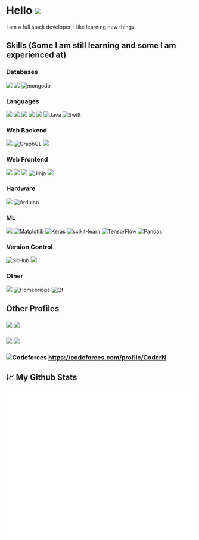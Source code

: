 
# Hello ![](https://gpvc.arturio.dev/CoderN-P)
I am a full stack developer. I like learning new things.


## Skills (Some I am still learning and some I am experienced at)

### Databases

![](https://img.shields.io/badge/SQLite-07405E?style=for-the-badge&logo=sqlite&logoColor=white) ![](https://img.shields.io/badge/json-5E5C5C?style=for-the-badge&logo=json&logoColor=white) ![mongodb](https://img.shields.io/badge/MongoDB-4EA94B?style=for-the-badge&logo=mongodb&logoColor=white)
 
### Languages

![](https://img.shields.io/badge/JavaScript-323330?style=for-the-badge&logo=javascript&logoColor=F7DF1E) ![](https://img.shields.io/badge/Python-FFD43B?style=for-the-badge&logo=python&logoColor=blue) ![](https://img.shields.io/badge/HTML5-E34F26?style=for-the-badge&logo=html5&logoColor=white) ![](https://img.shields.io/badge/CSS3-1572B6?style=for-the-badge&logo=css3&logoColor=white)  ![](https://img.shields.io/badge/C%2B%2B-00599C?style=for-the-badge&logo=c%2B%2B&logoColor=white) ![Java](https://img.shields.io/badge/java-%23ED8B00.svg?style=for-the-badge&logo=openjdk&logoColor=white) ![Swift](https://img.shields.io/badge/swift-F54A2A?style=for-the-badge&logo=swift&logoColor=white)

### Web Backend

![](https://img.shields.io/badge/Flask-000000?style=for-the-badge&logo=flask&logoColor=white) ![GraphQL](https://img.shields.io/badge/-GraphQL-E10098?style=for-the-badge&logo=graphql&logoColor=white) ![](https://img.shields.io/badge/Nginx-009639?style=for-the-badge&logo=nginx&logoColor=white)

### Web Frontend

 ![](https://img.shields.io/badge/jQuery-0769AD?style=for-the-badge&logo=jquery&logoColor=white)  ![](https://img.shields.io/badge/Tailwind_CSS-38B2AC?style=for-the-badge&logo=tailwind-css&logoColor=white)  ![](https://img.shields.io/badge/Chart.js-FF6384?style=for-the-badge&logo=chartdotjs&logoColor=white) ![Jinja](https://img.shields.io/badge/jinja-white.svg?style=for-the-badge&logo=jinja&logoColor=black) ![](https://img.shields.io/badge/Socket.io-010101?&style=for-the-badge&logo=Socket.io&logoColor=white)

### Hardware

![](https://img.shields.io/badge/Raspberry%20Pi-A22846?style=for-the-badge&logo=Raspberry%20Pi&logoColor=white) ![Arduino](https://img.shields.io/badge/-Arduino-00979D?style=for-the-badge&logo=Arduino&logoColor=white) 

### ML

 ![](https://img.shields.io/badge/Numpy-777BB4?style=for-the-badge&logo=numpy&logoColor=white) ![Matplotlib](https://img.shields.io/badge/Matplotlib-%23ffffff.svg?style=for-the-badge&logo=Matplotlib&logoColor=black) ![Keras](https://img.shields.io/badge/Keras-%23D00000.svg?style=for-the-badge&logo=Keras&logoColor=white) ![scikit-learn](https://img.shields.io/badge/scikit--learn-%23F7931E.svg?style=for-the-badge&logo=scikit-learn&logoColor=white) ![TensorFlow](https://img.shields.io/badge/TensorFlow-%23FF6F00.svg?style=for-the-badge&logo=TensorFlow&logoColor=white) ![Pandas](https://img.shields.io/badge/pandas-%23150458.svg?style=for-the-badge&logo=pandas&logoColor=white)

### Version Control

![GitHub](https://img.shields.io/badge/github-%23121011.svg?style=for-the-badge&logo=github&logoColor=white)  ![](https://img.shields.io/badge/GIT-E44C30?style=for-the-badge&logo=git&logoColor=white)

### Other
![](https://img.shields.io/badge/Docker-2CA5E0?style=for-the-badge&logo=docker&logoColor=white) ![Homebridge](https://img.shields.io/badge/homebridge-%23491F59.svg?style=for-the-badge&logo=homebridge&logoColor=white) ![Qt](https://img.shields.io/badge/Qt-%23217346.svg?style=for-the-badge&logo=Qt&logoColor=white) 

## Other Profiles

### ![](https://img.shields.io/badge/Discord-5865F2?style=for-the-badge&logo=discord&logoColor=white)  ![](https://discord-md-badge.vercel.app/api/shield/751594192739893298)

### ![](https://img.shields.io/badge/Codewars-B1361E?style=for-the-badge&logo=Codewars&logoColor=white) ![](https://www.codewars.com/users/CoderN-P/badges/large)

### ![Codeforces](https://img.shields.io/badge/Codeforces-445f9d?style=for-the-badge&logo=Codeforces&logoColor=white) https://codeforces.com/profile/CoderN


<!---
CoderN-P/CoderN-P is a ✨ special ✨ repository because its `README.md` (this file) appears on your GitHub profile.
You can click the Preview link to take a look at your changes.
--->
## 📈 My Github Stats

![metrics](/github-metrics.svg)


